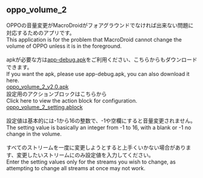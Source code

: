 ## oppo_volume_2
OPPOの音量変更がMacroDroidがフォアグラウンドでなければ出来ない問題に対応するためのアプリです。<br>
This application is for the problem that MacroDroid cannot change the volume of OPPO unless it is in the foreground.<br>
<br>
apkが必要な方は[app-debug.apk](app-debug.apk)をご利用ください、こちらからもダウンロードできます。<br>
If you want the apk, please use app-debug.apk, you can also download it here.<br>
[oppo_volume_2_v2.0.apk](https://www.mediafire.com/file/gv85dx59w6o7pgh/oppo_volume_2_v2.0.apk/file)
<br>
設定用のアクションブロックはこちらから<br>
Click here to view the action block for configuration.<br>
[oppo_volume_2_setting.ablock](https://www.mediafire.com/file/auzok5b454ph6f2/oppo_volume_2_setting.ablock/file)<br>
<br>
設定値は基本的には-1から16の整数で、-1や空欄にすると音量変更されません。<br>
The setting value is basically an integer from -1 to 16, with a blank or -1 no change in the volume.<br>
<br>
すべてのストリームを一度に変更しようとすると上手くいかない場合があります、変更したいストリームにのみ設定値を入力してください。<br>
Enter the setting values only for the streams you wish to change, as attempting to change all streams at once may not work.
